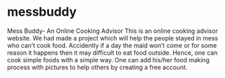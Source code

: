 # messbuddy
Mess Buddy- An Online Cooking Advisor
This is an online cooking advisor website. We had made a project which will help the people stayed in mess who can’t cook food. Accidently if a day the maid won’t come or for some reason it happens then it may difficult to eat food outside. Hence, one can cook simple foods with a simple way. One can add his/her food making process with pictures to help others by creating a free account.
